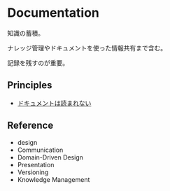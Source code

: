 # Documentation

知識の蓄積。

ナレッジ管理やドキュメントを使った情報共有まで含む。

記録を残すのが重要。

## Principles

- [ドキュメントは読まれない](./原則.md#ドキュメントは読まれない)

## Reference

- design
- Communication
- Domain-Driven Design
- Presentation
- Versioning
- Knowledge Management
